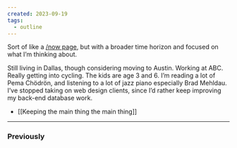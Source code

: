 ```yaml
---
created: 2023-09-19
tags:
  - outline
---
```

Sort of like a [/now page](https://sivers.org/nowff), but with a broader time horizon and focused on what I’m thinking about.

Still living in Dallas, though considering moving to Austin. Working at ABC. Really getting into cycling. The kids are age 3 and 6. I’m reading a lot of Pema Chödrön, and listening to a lot of jazz piano especially Brad Mehldau. I’ve stopped taking on web design clients, since I’d rather keep improving my back-end database work.

- [[Keeping the main thing the main thing]]


---

### Previously


